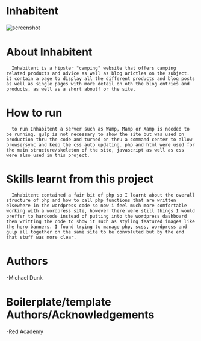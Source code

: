 # Inhabitent
![screenshot](images/screenshot.png "inhabitent homepage screenshot")
# About Inhabitent
      Inhabitent is a hipster "camping" website that offers camping related products and advice as well as blog arictles on the subject. it contain a page to display all the different products and blog posts as well as single pages with more detail on oth the blog entries and products, as well as a short aboutf or the site.

# How to run
      to run Inhabitent a server such as Wamp, Mamp or Xamp is needed to be running. gulp is not necessary to show the site but was used on production thru the code and turned on thru a command center to allow browsersync and keep the css auto updating. php and html were used for the main structure/skeleton of the site, javascript as well as css were also used in this project.

# Skills learnt from this project
      Inhabitent contained a fair bit of php so I learnt about the overall structure of php and how to call php functions that are written elsewhere in the wordpress code so now i feel much more comfortable working with a wordpress site, however there were still things I would preffer to hardcode instead of putting into the wordpress dashboard then writting the code to show it such as styling featured images like the hero banners. I found trying to manage php, scss, wordpress and gulp all together on the same site to be convoluted but by the end that stuff was more clear.

# Authors 
-Michael Dunk

# Boilerplate/template Authors/Acknowledgements
-Red Academy